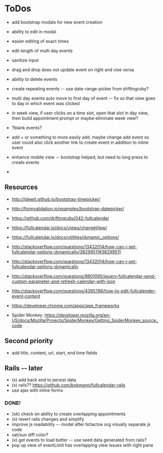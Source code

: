 # ToDos
+ add bootstrap modals for new event creation
+ ability to edit in modal
+ easier editing of exact times
+ edit length of multi day events

+ sanitize input

+ drag and drop does not update event on right and vise versa

+ ability to delete events

+ create repeating events -- use date-range-picker from driftingruby?
+ multi day events auto move to first day of event -- fix so that view goes to day in which event was clicked

+ in week view, if user clicks on a time slot, open that slot in day view, then
  build appointment prompt or maybe eliminate week view?

+ ?blank events?

+ add + or something to more easily add. maybe change add event so user could also click another link to create event in addition to inline event

+ enhance mobile view -- bootstrap helped, but need to long press to create events

+



## Resources
+ http://jdewit.github.io/bootstrap-timepicker/
+ http://formvalidation.io/examples/bootstrap-datepicker/
+ https://github.com/driftingruby/042-fullcalendar
+ https://fullcalendar.io/docs/views/changeView/
+ https://fullcalendar.io/docs/utilities/dynamic_options/
+ http://stackoverflow.com/questions/13432014/how-can-i-set-fullcalendar-options-dynamically/38299511#38299511
+ http://stackoverflow.com/questions/13432014/how-can-i-set-fullcalendar-options-dynamically
+ http://stackoverflow.com/questions/9801095/jquery-fullcalendar-send-custom-parameter-and-refresh-calendar-with-json
+ http://stackoverflow.com/questions/4395786/how-to-edit-fullcalender-event-content

+ https://developer.chrome.com/apps/app_frameworks
+ Spider Monkey: https://developer.mozilla.org/en-US/docs/Mozilla/Projects/SpiderMonkey/Getting_SpiderMonkey_source_code

## Second priority
+ add title, content, url, start, end time fields


## Rails -- later
+ (x) add back end to persist data
+ (x) rails?? https://github.com/bokmann/fullcalendar-rails
+ use ajax with inline forms


### DONE!
+ (ok) check on ability to create overlapping appointments
+ (x) revert rails changes and simplify
+ improve js readability -- model after tictactoe org visually separate js code
+ sat/sun diff color?
+ (x) get events to load better -- use seed data generated from rails?
+ pop up view of eventLimit has overlapping view issues with right pane

